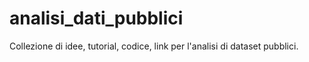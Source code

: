 # analisi_dati_pubblici
Collezione di idee, tutorial, codice, link per l'analisi di dataset pubblici.

